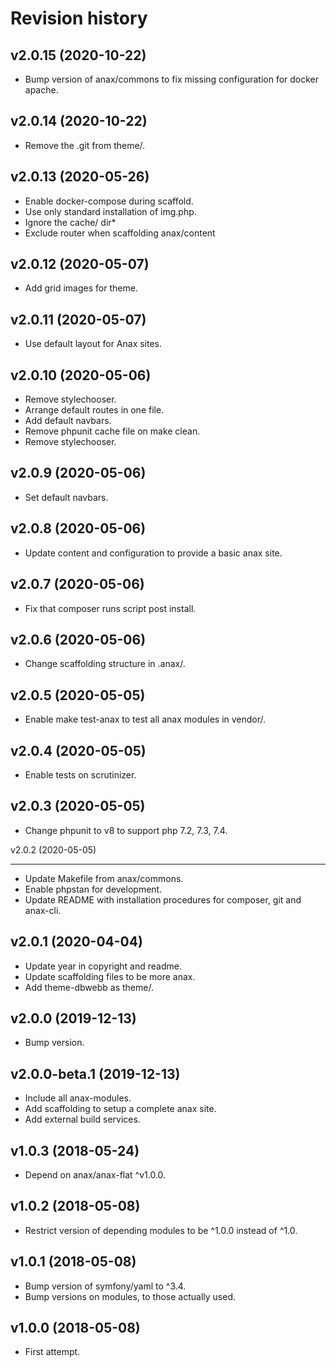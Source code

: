 Revision history
=================================



v2.0.15 (2020-10-22)
---------------------------------

* Bump version of anax/commons to fix missing configuration for docker apache.



v2.0.14 (2020-10-22)
---------------------------------

* Remove the .git from theme/.



v2.0.13 (2020-05-26)
---------------------------------

* Enable docker-compose during scaffold.
* Use only standard installation of img.php.
* Ignore the cache/ dir*
* Exclude router when scaffolding anax/content



v2.0.12 (2020-05-07)
---------------------------------

* Add grid images for theme.



v2.0.11 (2020-05-07)
---------------------------------

* Use default layout for Anax sites.



v2.0.10 (2020-05-06)
---------------------------------

* Remove stylechooser.
* Arrange default routes in one file.
* Add default navbars.
* Remove phpunit cache file on make clean.
* Remove stylechooser.



v2.0.9 (2020-05-06)
---------------------------------

* Set default navbars.



v2.0.8 (2020-05-06)
---------------------------------

* Update content and configuration to provide a basic anax site.



v2.0.7 (2020-05-06)
---------------------------------

* Fix that composer runs script post install.



v2.0.6 (2020-05-06)
---------------------------------

* Change scaffolding structure in .anax/.



v2.0.5 (2020-05-05)
---------------------------------

* Enable make test-anax to test all anax modules in vendor/.



v2.0.4 (2020-05-05)
---------------------------------

* Enable tests on scrutinizer.



v2.0.3 (2020-05-05)
---------------------------------

* Change phpunit to v8 to support php 7.2, 7.3, 7.4.



v2.0.2 (2020-05-05)

---------------------------------

* Update Makefile from anax/commons.
* Enable phpstan for development.
* Update README with installation procedures for composer, git and anax-cli.



v2.0.1 (2020-04-04)
---------------------------------

* Update year in copyright and readme.
* Update scaffolding files to be more anax.
* Add theme-dbwebb as theme/.



v2.0.0 (2019-12-13)
---------------------------------

* Bump version.



v2.0.0-beta.1 (2019-12-13)
---------------------------------

* Include all anax-modules.
* Add scaffolding to setup a complete anax site.
* Add external build services.



v1.0.3 (2018-05-24)
---------------------------------

* Depend on anax/anax-flat ^v1.0.0.



v1.0.2 (2018-05-08)
---------------------------------

* Restrict version of depending modules to be ^1.0.0 instead of ^1.0.


v1.0.1 (2018-05-08)
---------------------------------

* Bump version of symfony/yaml to ^3.4.
* Bump versions on modules, to those actually used.



v1.0.0 (2018-05-08)
---------------------------------

* First attempt.
